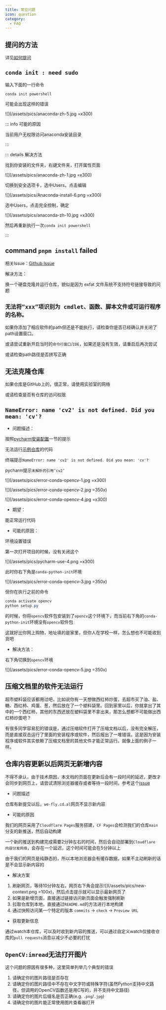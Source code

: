 ```yaml
---
title: 常见问题
icon: question
category:
  - FAQ
---
```


## 提问的方法

详见[如何提问](/guide/elucid-how-to-ask-a-question.md)

## `conda init : need sudo`

输入下面的一行命令

```commandline
conda init powershell
```

可能会出现这样的错误

![](/assets/pics/anaconda-zh-5.jpg =x300)

::: info 可能的原因

当前用户无权限访问anaconda安装目录

:::

::: details 解决方法

找到你安装的文件夹，右键文件夹，打开属性页面

![](/assets/pics/anaconda-zh-1.jpg =x300)

切换到安全选项卡，选中Users，点击编辑

![](/assets/pics/Anaconda-install-6.png =x300)

选中Users，点击完全控制，确定

![](/assets/pics/anaconda-zh-10.jpg =x300)

然后再重新执行一次`conda init powershell`

:::

## command `pnpm install` failed

相关Issue：[Github Issue](https://github.com/npm/cli/issues/1201)

解决方法：

换一个硬盘克隆并运行仓库，貌似是因为 exfat 文件系统不支持符号链接导致的问题

## `无法将“xxx”项识别为 cmdlet、函数、脚本文件或可运行程序的名称。`

如果你添加了相应软件的path但还是不能执行，请检查你是否已经确认并关闭了path设置窗口。

或请尝试重新开启当时的`命令行窗口`/`IDE`，如果还是没有生效，请重启后再次尝试

或请检查path路径是否拼写正确

## 无法克隆仓库

如果仓库是GitHub上的，很正常，请使用实验室的网络

或请检查是否有仓库的访问权限

## `NameError: name 'cv2' is not defined. Did you mean: 'cv'?`

- 问题描述：

按照[pycharm安装配置](guide/guide-python-opencv-env-config.md#pycharm-安装配置)一节的提示

无法运行[示例仓库](https://github.com/We-Fly/opencv-python-init)的代码

终端提示`NameError: name 'cv2' is not defined. Did you mean: 'cv'?`

pycharm提示`未解析的引用‘cv2’`

![](/assets/pics/error-conda-opencv-1.jpg =x300)

![](/assets/pics/error-conda-opencv-2.jpg =350x)

![](/assets/pics/error-conda-opencv-4.jpg =x300)

- 期望：

能正常运行代码

- 可能的原因：

环境设置错误

第一次打开项目的时候，没有关闭这个

![](/assets/pics/pycharm-use-4.png =x300)

此时你右下角是`conda-python-init`环境

![](/assets/pics/error-conda-opencv-3.jpg =350x)

但你在执行之前的命令

```powershell
conda activate opencv
python setup.py
```

的时候，你将`opencv`软件包安装到了`opencv`这个环境下，而当前右下角的`conda-python-init`环境没有`opencv`软件包

这就好比你网上购物，地址填的是家里，但你人在学校一样，怎么想也不可能收到货吧

- 解决方法：

右下角切换到`opencv`环境

![](/assets/pics/error-conda-opencv-5.jpg =350x)

## 压缩文档里的软件无法运行

超市塑料袋应该都用过吧，比如说你有一天想做西红柿炒蛋，去超市买了油、盐、糖、西红柿、鸡蛋、葱，然后放在了一个塑料袋里。回到家里以后，你就拿出了其中的一个西红柿，其他的东西还放在塑料袋里不拿出来，那怎么想都不可能做出西红柿炒蛋吧？

有很多同学容易犯的错误是，通过压缩软件打开了压缩文档以后，没有完全解压，而是直接双击运行了里面的安装程序或软件，然后报出了一堆错误。这是因为安装程序或软件其实依赖了压缩文档里的其他文件才能正常运行。就像上面的例子一样。

## 仓库内容更新以后网页无新增内容

不得不承认，由于技术原因，本文档的页面在更新后会有一段时间的延迟，更改才会同步到网页上，请尝试清除浏览器缓存或者等待一段时间，参考这个[issue](https://github.com/We-Fly/doc/issues/26)

- 问题描述

仓库有新提交以后，`we-fly.cd.al`网页不显示新内容

- 可能的原因

我们的网页采用了`Cloudflare Pages`服务搭建，`CF Pages`会检测我们的仓库`main`分支的新推送，然后自动构建

一个新的推送到构建完成需要2分钟左右的时间，然后会自动部署到`Cloudflare 内容分发网络`，会存在一个延迟，这个时间可能会在5分钟以上

由于我们的网页是纯静态的，所以本地浏览器会有缓存数据，如果不主动刷新的话是不会显示新内容的

- 解决方案

1. 刷新网页，等待10分钟左右，网页右下角会提示![](/assets/pics/new-context.png =100x)，然后点击提示就可以显示最新网页了
2. 如果是新增页面，直接通过链接访问新页面会触发强制刷新
3. 拉取仓库到本地，直接通过`README.md`的方法进行本地构建
4. 通过快照访问某一个特定的版本 `commits` -> `check` -> `Preview URL`

- 获取更新信息

通过watch本仓库，可以及时收到新内容的推送，可以通过自定义watch仅接收仓库的`pull requests`消息以减少不必要的打扰

## `OpenCV:imread`无法打开图片

这个问题的原因有很多种，这里简单列举几个典型的错误

1. 请确定你的图片路径是否存在
2. 请确定你的图片路径中不存在中文字符或特殊字符(虽然Python支持中文路径，但调用的OpenCV函数还是用C写的，并不支持中文路径)
3. 请确定你的图片后缀名是否正确(e.g. `.png`/`.jpg`)
4. 请确定你的图片能正常使用图片查看器打开
